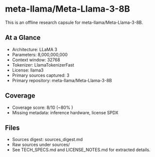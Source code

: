 # meta-llama/Meta-Llama-3-8B

This is an offline research capsule for meta-llama/Meta-Llama-3-8B.

## At a Glance
- Architecture: LLaMA 3
- Parameters: 8,000,000,000
- Context window: 32768
- Tokenizer: LlamaTokenizerFast
- License: llama3
- Primary sources captured: 3
- Primary repository: meta-llama/Meta-Llama-3-8B

## Coverage

- Coverage score: 8/10 (~80% )
- Missing metadata: inference hardware, license SPDX

## Files
- Sources digest: sources_digest.md
- Raw sources under sources/
- See TECH_SPECS.md and LICENSE_NOTES.md for extracted details.